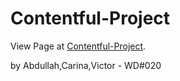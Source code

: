 # Contentful-Project

View Page at [Contentful-Project](https://vrw-gh.github.io/Contentful-with-backend/).

by Abdullah,Carina,Victor - WD#020


